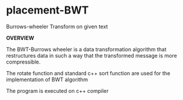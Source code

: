 # placement-BWT
Burrows-wheeler Transform on given text

**OVERVIEW**

The BWT-Burrows wheeler is a data transformation algorithm that restructures data in such a way that the transformed message is more compressible.

The rotate function and standard c++ sort function are used for the implementation of BWT algorithm

The program is executed on c++ compiler
